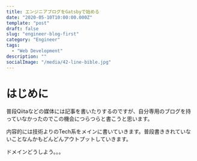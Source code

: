 ```yaml
---
title: エンジニアブログをGatsbyで始める
date: "2020-05-10T10:00:00.000Z"
template: "post"
draft: false
slug: "engineer-blog-first"
category: "Engineer"
tags:
  - "Web Development"
description: ""
socialImage: "/media/42-line-bible.jpg"
---
```


# はじめに

普段Qiitaなどの媒体には記事を書いたりするのですが、自分専用のブログを持っていなかったのでこの機会につらつらと書こうと思います。

内容的には技術よりのTech系をメインに書いていきます。普段書ききれていないことなんかもどんどんアウトプットしていきます。

ドメインどうしよう。。。
